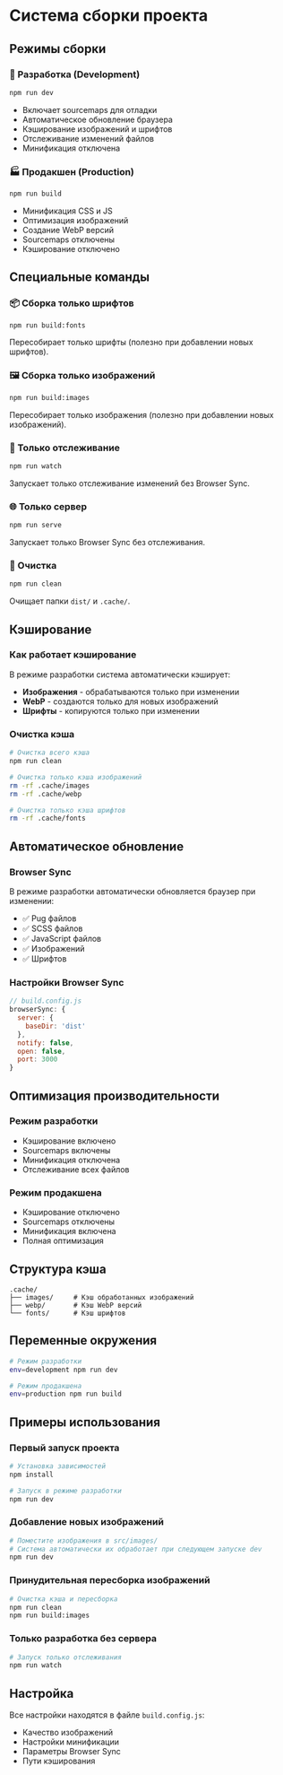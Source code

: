 # Система сборки проекта

## Режимы сборки

### 🚀 Разработка (Development)
```bash
npm run dev
```
- Включает sourcemaps для отладки
- Автоматическое обновление браузера
- Кэширование изображений и шрифтов
- Отслеживание изменений файлов
- Минификация отключена

### 🏭 Продакшен (Production)
```bash
npm run build
```
- Минификация CSS и JS
- Оптимизация изображений
- Создание WebP версий
- Sourcemaps отключены
- Кэширование отключено

## Специальные команды

### 📦 Сборка только шрифтов
```bash
npm run build:fonts
```
Пересобирает только шрифты (полезно при добавлении новых шрифтов).

### 🖼️ Сборка только изображений
```bash
npm run build:images
```
Пересобирает только изображения (полезно при добавлении новых изображений).

### 👀 Только отслеживание
```bash
npm run watch
```
Запускает только отслеживание изменений без Browser Sync.

### 🌐 Только сервер
```bash
npm run serve
```
Запускает только Browser Sync без отслеживания.

### 🧹 Очистка
```bash
npm run clean
```
Очищает папки `dist/` и `.cache/`.

## Кэширование

### Как работает кэширование

В режиме разработки система автоматически кэширует:
- **Изображения** - обрабатываются только при изменении
- **WebP** - создаются только для новых изображений
- **Шрифты** - копируются только при изменении

### Очистка кэша

```bash
# Очистка всего кэша
npm run clean

# Очистка только кэша изображений
rm -rf .cache/images
rm -rf .cache/webp

# Очистка только кэша шрифтов
rm -rf .cache/fonts
```

## Автоматическое обновление

### Browser Sync

В режиме разработки автоматически обновляется браузер при изменении:
- ✅ Pug файлов
- ✅ SCSS файлов
- ✅ JavaScript файлов
- ✅ Изображений
- ✅ Шрифтов

### Настройки Browser Sync

```javascript
// build.config.js
browserSync: {
  server: {
    baseDir: 'dist'
  },
  notify: false,
  open: false,
  port: 3000
}
```

## Оптимизация производительности

### Режим разработки
- Кэширование включено
- Sourcemaps включены
- Минификация отключена
- Отслеживание всех файлов

### Режим продакшена
- Кэширование отключено
- Sourcemaps отключены
- Минификация включена
- Полная оптимизация

## Структура кэша

```
.cache/
├── images/     # Кэш обработанных изображений
├── webp/       # Кэш WebP версий
└── fonts/      # Кэш шрифтов
```

## Переменные окружения

```bash
# Режим разработки
env=development npm run dev

# Режим продакшена
env=production npm run build
```

## Примеры использования

### Первый запуск проекта
```bash
# Установка зависимостей
npm install

# Запуск в режиме разработки
npm run dev
```

### Добавление новых изображений
```bash
# Поместите изображения в src/images/
# Система автоматически их обработает при следующем запуске dev
npm run dev
```

### Принудительная пересборка изображений
```bash
# Очистка кэша и пересборка
npm run clean
npm run build:images
```

### Только разработка без сервера
```bash
# Запуск только отслеживания
npm run watch
```

## Настройка

Все настройки находятся в файле `build.config.js`:

- Качество изображений
- Настройки минификации
- Параметры Browser Sync
- Пути кэширования










